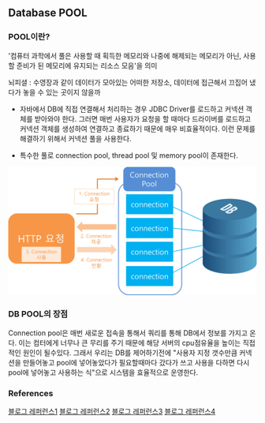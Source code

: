 ## Database POOL
### POOL이란?
'컴퓨터 과학에서 풀은 사용할 때 획득한 메모리와 나중에 해제되는 메모리가 아닌, 사용할 준비가 된 메모리에 유지되는 리소스 모음'을 의미

뇌피셜 : 수영장과 같이 데이터가 모아있는 어떠한 저장소, 데이터에 접근해서 끄집어 냈다가 놓을 수 있는 곳이지 않을까

* 자바에서 DB에 직접 연결해서 처리하는 경우 JDBC Driver를 로드하고 커넥션 객체를 받아와야 한다. 그러면 매번 사용자가 요청을 할 때마다 드라이버를 로드하고 커넥션 객체를 생성하여 연결하고 종료하기 때문에 매우 비효율적이다. 이런 문제를 해결하기 위해서 커넥션 풀을 사용한다.

* 특수한 풀로 connection pool, thread pool 및 memory pool이 존재한다.


![connection_pool.png](connection_pool.png)


### DB POOL의 장점

Connection pool은 매번 새로운 접속을 통해서 쿼리를 통해 DB에서 정보를 가지고 온다. 이는 컴터에게 너무나 큰 무리를 주기 때문에 해당 서버의 cpu점유율을 높이는 직접적인 원인이 될수있다. 그래서 우리는 DB를 제어하기전에 "사용자 지정 갯수만큼 커넥션을 만들어놓고 pool에 넣어놓았다가 필요할때마다 갔다가 쓰고 사용을 다하면 다시 pool에 넣어놓고 사용하는 식"으로 시스템을 효율적으로 운영한다.









### References
[블로그 레퍼런스1](https://lovestudycom.tistory.com/entry/DB-POOL-%EC%9D%B4%EB%9E%80)
[블로그 레퍼런스2](https://steady-coding.tistory.com/564)
[블로그 레퍼런스3](https://velog.io/@ohdowon064/CS-%ED%92%80Pool%EC%9D%B4%EB%9E%80)
[블로그 레퍼런스4](https://lovestudycom.tistory.com/entry/DB-POOL-%EC%9D%B4%EB%9E%80)
